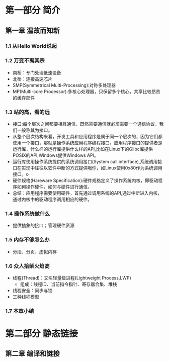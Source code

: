 # 第一部分 简介
## 第一章 温故而知新
### 1.1 从Hello World说起
### 1.2 万变不离其宗
- 南桥：专门处理低速设备
- 北桥：连接高速芯片
- SMP(Symmetrical  Multi-Processing):对称多处理器
- MP(Multi-core Processor):多核心处理器，只保留多个核心，共享比较昂贵的缓存部件
### 1.3 站的高，看的远
- 接口:每个层次之间都要相互通信，既然需要通信就必须需要一个通信协议，我们一般称其为接口。
- 从整个层次结构来看，开发工具和应用程序是属于同一个层次的，因为它们都使用一个接口，那就是操作系统应用程序编程接口。应用程序接口的提供者是运行库，什么样的运行库提供什么样的API,比如在Linux下的Glibc库提供POSIX的API,Windows提供Windows API。
- 运行库使用操作系统提供的系统调用接口(System call interface),系统调用接口在实现中往往以软件中断的方式提供哦你，如Linux使用0x80作为系统调用接口。o
- 硬件规格(Hareware Specification):硬件规格定义了操作系统内核，即驱动程序如何操作硬件，如何与硬件进行通信。
- 总结：应用程序需要使用硬件，首先通过调用系统的API,通过中断进入内核，通过内核中的驱动程序调用相应的硬件。
### 1.4 操作系统做什么
- 提供抽象的接口；管理硬件资源
### 1.5 内存不够怎么办
- 分段、分页、虚拟内存
### 1.6 众人拾柴火焰高
- 线程(Thread)：又名轻量级进程(Lightweight Process,LWP)
  - 组成：线程ID、当前指令指针、寄存器合集、堆栈
- 线程安全：同步与锁
- 三种线程模型
### 1.7 本章小结
# 第二部分 静态链接
## 第二章 编译和链接


